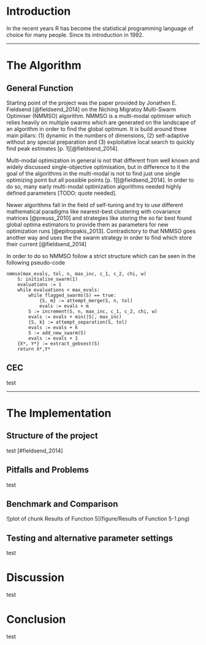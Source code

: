 # Introduction #

In the recent years R has become the statistical programming language of choice for many people. Since its introduction in 1992. 

----

# The Algorithm #

## General Function ##

Starting point of the project was the paper provided by Jonathen E. Fieldsend [@fieldsend_2014] on the Niching Migratoy Multi-Swarm Optimiser (NMMSO) algorithm. NMMSO is a multi-modal optimiser which relies heavily on multiple swarms which are generated on the landscape of an algorithm in order to find the global optimum. It is build around three main pillars: (1) dynamic in the numbers of dimensions, (2) self-adaptive without any special preparation and (3) exploitative local search to quickly find peak estimates [p. 1][@fieldsend_2014]. 

Multi-modal optimization in general is not that different from well known and widely discussed single-objective optimisation, but in difference to it the goal of the algorithms in the multi-modal is not to find just one single optimizing point but all possible points [p. 1][@fieldsend_2014]. In order to do so, many early multi-modal optimization algorithms needed highly defined parameters [TODO: quote needed]. 

Newer algorithms fall in the field of self-tuning and try to use different mathematical paradigms like nearest-best clustering with covariance matrices [@preuss_2010] and strategies like storing the so far best found global optima estimators to provide them as parameters for new optimization runs [@epitropakis_2013]. Contradictory to that NMMSO goes another way and uses the the swarm strategy in order to find which store their current [@fieldsend_2014]

In order to do so NMMSO follow a strict structure which can be seen in the following pseudo-code
	
	nmmso(max_evals, tol, n, max_inc, c_1, c_2, chi, w)
		S: initialise_swarm(1)
		evaluations := 1
		while evaluations < max_evals:
			while flagged_swarms(S) == true:
				{S, m} := attempt_merge(S, n, tol)
				evals := evals + m
			S := increment(S, n, max_inc, c_1, c_2, chi, w)
			evals := evals + min(|S|, max_inc)
			{S, k} := attempt_separation(S, tol)
			evals := evals + k
			S := add_new_swarm(S)
			evals := evals + 1
		{X*, Y*} := extract_gebsest(S)
		return X*,Y*

## CEC ##

test

----

# The Implementation #

## Structure of the project ##

test [#fieldsend_2014]

## Pitfalls and Problems ##

test

## Benchmark and Comparison ##

![plot of chunk Results of Function 5](figure/Results of Function 5-1.png) 


## Testing and alternative parameter settings ##

test

# Discussion #

test

# Conclusion #

test
